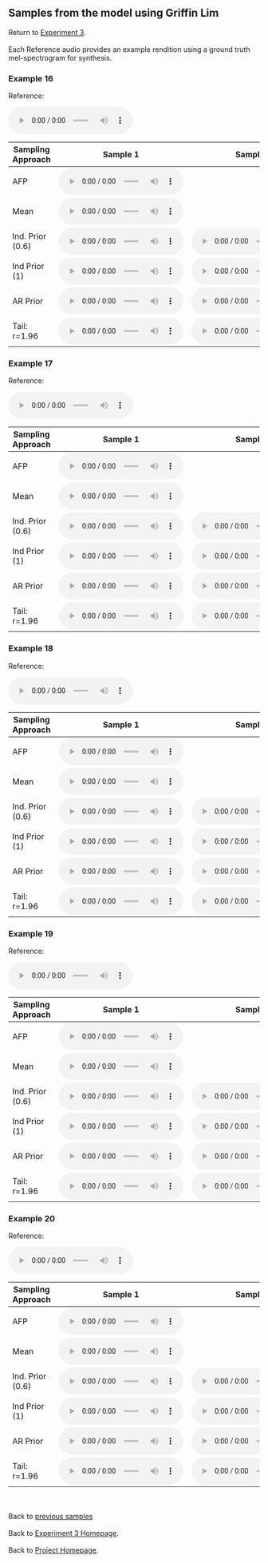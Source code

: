 <!-- exp 1a -->

## Samples from the model using Griffin Lim

Return to [Experiment 3](https://ljlj9.github.io/mscproject/experiment_3_test.html).
<br><br>
Each Reference audio provides an example rendition using a ground truth mel-spectrogram for synthesis.

### Example 16

Reference:        
<p><audio src="Exp3Test/Example16/reference.wav" controls style="width: 250px;"></audio></p>

| Sampling Approach | Sample 1 | Sample 2 | Sample 3 | Sample 4 | Sample 5 |
| --- | --- | --- | --- | --- | --- |
| AFP | <audio src="afp_web_samples/Example16.wav" controls style="width: 250px;"></audio> | | | | |
| Mean  | <audio src="Exp3Test/Example16/mean/sample_1.wav" controls style="width: 250px;"></audio> | | | | |
| Ind. Prior (0.6) | <audio src="Exp3Test/Example16/scaled06/sample_1.wav" controls style="width: 250px;"></audio> | <audio src="Exp3Test/Example16/scaled06/sample_2.wav" controls style="width: 250px;"></audio> | <audio src="Exp3Test/Example16/scaled06/sample_3.wav" controls style="width: 250px;"></audio> | <audio src="Exp3Test/Example16/scaled06/sample_4.wav" controls style="width: 250px;"></audio> | <audio src="Exp3Test/Example16/scaled06/sample_5.wav" controls style="width: 250px;"></audio> |
| Ind Prior (1) | <audio src="Exp3Test/Example16/prior/sample_1.wav" controls style="width: 250px;"></audio> | <audio src="Exp3Test/Example16/prior/sample_2.wav" controls style="width: 250px;"></audio> | <audio src="Exp3Test/Example16/prior/sample_3.wav" controls style="width: 250px;"></audio> | <audio src="Exp3Test/Example16/prior/sample_4.wav" controls style="width: 250px;"></audio> | <audio src="Exp3Test/Example16/prior/sample_5.wav" controls style="width: 250px;"></audio> |
| AR Prior | <audio src="Exp3Test/Example16/ar_prior/sample_1.wav" controls style="width: 250px;"></audio> | <audio src="Exp3Test/Example16/ar_prior/sample_2.wav" controls style="width: 250px;"></audio> | <audio src="Exp3Test/Example16/ar_prior/sample_3.wav" controls style="width: 250px;"></audio> | <audio src="Exp3Test/Example16/ar_prior/sample_4.wav" controls style="width: 250px;"></audio> | <audio src="Exp3Test/Example16/ar_prior/sample_5.wav" controls style="width: 250px;"></audio> |
| Tail: r=1.96 | <audio src="Exp3Test/Example16/tail2/sample_1.wav" controls style="width: 250px;"></audio> | <audio src="Exp3Test/Example16/tail2/sample_2.wav" controls style="width: 250px;"></audio> | <audio src="Exp3Test/Example16/tail2/sample_3.wav" controls style="width: 250px;"></audio> | <audio src="Exp3Test/Example16/tail2/sample_4.wav" controls style="width: 250px;"></audio> | <audio src="Exp3Test/Example16/tail2/sample_5.wav" controls style="width: 250px;"></audio> |

### Example 17

Reference:          
<p><audio src="Exp3Test/Example17/reference.wav" controls style="width: 250px;"></audio></p>

| Sampling Approach | Sample 1 | Sample 2 | Sample 3 | Sample 4 | Sample 5 |
| --- | --- | --- | --- | --- | --- |
| AFP | <audio src="afp_web_samples/Example17.wav" controls style="width: 250px;"></audio> | | | | |
| Mean  | <audio src="Exp3Test/Example17/mean/sample_1.wav" controls style="width: 250px;"></audio> | | | | |
| Ind. Prior (0.6) | <audio src="Exp3Test/Example17/scaled06/sample_1.wav" controls style="width: 250px;"></audio> | <audio src="Exp3Test/Example17/scaled06/sample_2.wav" controls style="width: 250px;"></audio> | <audio src="Exp3Test/Example17/scaled06/sample_3.wav" controls style="width: 250px;"></audio> | <audio src="Exp3Test/Example17/scaled06/sample_4.wav" controls style="width: 250px;"></audio> | <audio src="Exp3Test/Example17/scaled06/sample_5.wav" controls style="width: 250px;"></audio> |
| Ind Prior (1) | <audio src="Exp3Test/Example17/prior/sample_1.wav" controls style="width: 250px;"></audio> | <audio src="Exp3Test/Example17/prior/sample_2.wav" controls style="width: 250px;"></audio> | <audio src="Exp3Test/Example17/prior/sample_3.wav" controls style="width: 250px;"></audio> | <audio src="Exp3Test/Example17/prior/sample_4.wav" controls style="width: 250px;"></audio> | <audio src="Exp3Test/Example17/prior/sample_5.wav" controls style="width: 250px;"></audio> |
| AR Prior | <audio src="Exp3Test/Example17/ar_prior/sample_1.wav" controls style="width: 250px;"></audio> | <audio src="Exp3Test/Example17/ar_prior/sample_2.wav" controls style="width: 250px;"></audio> | <audio src="Exp3Test/Example17/ar_prior/sample_3.wav" controls style="width: 250px;"></audio> | <audio src="Exp3Test/Example17/ar_prior/sample_4.wav" controls style="width: 250px;"></audio> | <audio src="Exp3Test/Example17/ar_prior/sample_5.wav" controls style="width: 250px;"></audio> |
| Tail: r=1.96 | <audio src="Exp3Test/Example17/tail2/sample_1.wav" controls style="width: 250px;"></audio> | <audio src="Exp3Test/Example17/tail2/sample_2.wav" controls style="width: 250px;"></audio> | <audio src="Exp3Test/Example17/tail2/sample_3.wav" controls style="width: 250px;"></audio> | <audio src="Exp3Test/Example17/tail2/sample_4.wav" controls style="width: 250px;"></audio> | <audio src="Exp3Test/Example17/tail2/sample_5.wav" controls style="width: 250px;"></audio> |

### Example 18

Reference:          
<p><audio src="Exp3Test/Example18/reference.wav" controls style="width: 250px;"></audio></p>

| Sampling Approach | Sample 1 | Sample 2 | Sample 3 | Sample 4 | Sample 5 |
| --- | --- | --- | --- | --- | --- |
| AFP | <audio src="afp_web_samples/Example18.wav" controls style="width: 250px;"></audio> | | | | |
| Mean  | <audio src="Exp3Test/Example18/mean/sample_1.wav" controls style="width: 250px;"></audio> | | | | |
| Ind. Prior (0.6) | <audio src="Exp3Test/Example18/scaled06/sample_1.wav" controls style="width: 250px;"></audio> | <audio src="Exp3Test/Example18/scaled06/sample_2.wav" controls style="width: 250px;"></audio> | <audio src="Exp3Test/Example18/scaled06/sample_3.wav" controls style="width: 250px;"></audio> | <audio src="Exp3Test/Example18/scaled06/sample_4.wav" controls style="width: 250px;"></audio> | <audio src="Exp3Test/Example18/scaled06/sample_5.wav" controls style="width: 250px;"></audio> |
| Ind Prior (1) | <audio src="Exp3Test/Example18/prior/sample_1.wav" controls style="width: 250px;"></audio> | <audio src="Exp3Test/Example18/prior/sample_2.wav" controls style="width: 250px;"></audio> | <audio src="Exp3Test/Example18/prior/sample_3.wav" controls style="width: 250px;"></audio> | <audio src="Exp3Test/Example18/prior/sample_4.wav" controls style="width: 250px;"></audio> | <audio src="Exp3Test/Example18/prior/sample_5.wav" controls style="width: 250px;"></audio> |
| AR Prior | <audio src="Exp3Test/Example18/ar_prior/sample_1.wav" controls style="width: 250px;"></audio> | <audio src="Exp3Test/Example18/ar_prior/sample_2.wav" controls style="width: 250px;"></audio> | <audio src="Exp3Test/Example18/ar_prior/sample_3.wav" controls style="width: 250px;"></audio> | <audio src="Exp3Test/Example18/ar_prior/sample_4.wav" controls style="width: 250px;"></audio> | <audio src="Exp3Test/Example18/ar_prior/sample_5.wav" controls style="width: 250px;"></audio> |
| Tail: r=1.96 | <audio src="Exp3Test/Example18/tail2/sample_1.wav" controls style="width: 250px;"></audio> | <audio src="Exp3Test/Example18/tail2/sample_2.wav" controls style="width: 250px;"></audio> | <audio src="Exp3Test/Example18/tail2/sample_3.wav" controls style="width: 250px;"></audio> | <audio src="Exp3Test/Example18/tail2/sample_4.wav" controls style="width: 250px;"></audio> | <audio src="Exp3Test/Example18/tail2/sample_5.wav" controls style="width: 250px;"></audio> |

### Example 19

Reference:          
<p><audio src="Exp3Test/Example19/reference.wav" controls style="width: 250px;"></audio></p>

| Sampling Approach | Sample 1 | Sample 2 | Sample 3 | Sample 4 | Sample 5 |
| --- | --- | --- | --- | --- | --- |
| AFP | <audio src="afp_web_samples/Example19.wav" controls style="width: 250px;"></audio> | | | | |
| Mean  | <audio src="Exp3Test/Example19/mean/sample_1.wav" controls style="width: 250px;"></audio> | | | | |
| Ind. Prior (0.6) | <audio src="Exp3Test/Example19/scaled06/sample_1.wav" controls style="width: 250px;"></audio> | <audio src="Exp3Test/Example19/scaled06/sample_2.wav" controls style="width: 250px;"></audio> | <audio src="Exp3Test/Example19/scaled06/sample_3.wav" controls style="width: 250px;"></audio> | <audio src="Exp3Test/Example19/scaled06/sample_4.wav" controls style="width: 250px;"></audio> | <audio src="Exp3Test/Example19/scaled06/sample_5.wav" controls style="width: 250px;"></audio> |
| Ind Prior (1) | <audio src="Exp3Test/Example19/prior/sample_1.wav" controls style="width: 250px;"></audio> | <audio src="Exp3Test/Example19/prior/sample_2.wav" controls style="width: 250px;"></audio> | <audio src="Exp3Test/Example19/prior/sample_3.wav" controls style="width: 250px;"></audio> | <audio src="Exp3Test/Example19/prior/sample_4.wav" controls style="width: 250px;"></audio> | <audio src="Exp3Test/Example19/prior/sample_5.wav" controls style="width: 250px;"></audio> |
| AR Prior | <audio src="Exp3Test/Example19/ar_prior/sample_1.wav" controls style="width: 250px;"></audio> | <audio src="Exp3Test/Example19/ar_prior/sample_2.wav" controls style="width: 250px;"></audio> | <audio src="Exp3Test/Example19/ar_prior/sample_3.wav" controls style="width: 250px;"></audio> | <audio src="Exp3Test/Example19/ar_prior/sample_4.wav" controls style="width: 250px;"></audio> | <audio src="Exp3Test/Example19/ar_prior/sample_5.wav" controls style="width: 250px;"></audio> |
| Tail: r=1.96 | <audio src="Exp3Test/Example19/tail2/sample_1.wav" controls style="width: 250px;"></audio> | <audio src="Exp3Test/Example19/tail2/sample_2.wav" controls style="width: 250px;"></audio> | <audio src="Exp3Test/Example19/tail2/sample_3.wav" controls style="width: 250px;"></audio> | <audio src="Exp3Test/Example19/tail2/sample_4.wav" controls style="width: 250px;"></audio> | <audio src="Exp3Test/Example19/tail2/sample_5.wav" controls style="width: 250px;"></audio> |

### Example 20

Reference:          
<p><audio src="Exp3Test/Example20/reference.wav" controls style="width: 250px;"></audio></p>

| Sampling Approach | Sample 1 | Sample 2 | Sample 3 | Sample 4 | Sample 5 |
| --- | --- | --- | --- | --- | --- |
| AFP | <audio src="afp_web_samples/Example20.wav" controls style="width: 250px;"></audio> | | | | |
| Mean  | <audio src="Exp3Test/Example20/mean/sample_1.wav" controls style="width: 250px;"></audio> | | | | |
| Ind. Prior (0.6) | <audio src="Exp3Test/Example20/scaled06/sample_1.wav" controls style="width: 250px;"></audio> | <audio src="Exp3Test/Example20/scaled06/sample_2.wav" controls style="width: 250px;"></audio> | <audio src="Exp3Test/Example20/scaled06/sample_3.wav" controls style="width: 250px;"></audio> | <audio src="Exp3Test/Example20/scaled06/sample_4.wav" controls style="width: 250px;"></audio> | <audio src="Exp3Test/Example20/scaled06/sample_5.wav" controls style="width: 250px;"></audio> |
| Ind Prior (1) | <audio src="Exp3Test/Example20/prior/sample_1.wav" controls style="width: 250px;"></audio> | <audio src="Exp3Test/Example20/prior/sample_2.wav" controls style="width: 250px;"></audio> | <audio src="Exp3Test/Example20/prior/sample_3.wav" controls style="width: 250px;"></audio> | <audio src="Exp3Test/Example20/prior/sample_4.wav" controls style="width: 250px;"></audio> | <audio src="Exp3Test/Example20/prior/sample_5.wav" controls style="width: 250px;"></audio> |
| AR Prior | <audio src="Exp3Test/Example20/ar_prior/sample_1.wav" controls style="width: 250px;"></audio> | <audio src="Exp3Test/Example20/ar_prior/sample_2.wav" controls style="width: 250px;"></audio> | <audio src="Exp3Test/Example20/ar_prior/sample_3.wav" controls style="width: 250px;"></audio> | <audio src="Exp3Test/Example20/ar_prior/sample_4.wav" controls style="width: 250px;"></audio> | <audio src="Exp3Test/Example20/ar_prior/sample_5.wav" controls style="width: 250px;"></audio> |
| Tail: r=1.96 | <audio src="Exp3Test/Example20/tail2/sample_1.wav" controls style="width: 250px;"></audio> | <audio src="Exp3Test/Example20/tail2/sample_2.wav" controls style="width: 250px;"></audio> | <audio src="Exp3Test/Example20/tail2/sample_3.wav" controls style="width: 250px;"></audio> | <audio src="Exp3Test/Example20/tail2/sample_4.wav" controls style="width: 250px;"></audio> | <audio src="Exp3Test/Example20/tail2/sample_5.wav" controls style="width: 250px;"></audio> |



<br><br>
Back to [previous samples](https://ljlj9.github.io/mscproject/experiment_3_iii.html)
<br><br>
Back to [Experiment 3 Homepage](https://ljlj9.github.io/mscproject/experiment_3_test.html).
<br><br>
Back to [Project Homepage](https://ljlj9.github.io/mscproject/index.html).
